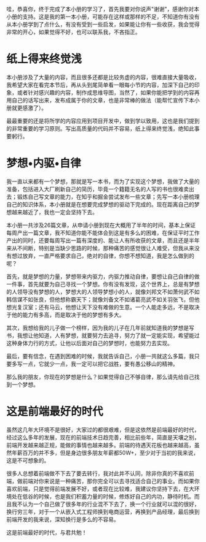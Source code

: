 哇，恭喜你，终于完成了本小册的学习了，首先我要对你说声"谢谢"，感谢你对本小册的支持。这是我的第一本小册，可能存在这样或那样的不足，不知道你有没有从本小册学到了点什么，有没有受到一些启发，如果能让你有一些收获，我会觉得非常的开心，如果觉得不好，也可以联系我，不吝指正。

纸上得来终觉浅
=======

本小册涉及了大量的内容，而且很多还都是比较务虚的内容，很难直接大量吸收，我希望大家在看完本节后，再从头到尾简单看一眼每小节的内容，加深下自己的印象，或者针对感兴趣的内容，制作成思维导图，当然了，如果你能把学到的内容再用自己的话写出来，发布成属于你的文章，也是非常棒的做法（能帮忙宣传下本小册就更感激了）。

最最重要的还是将所学的内容应用到项目开发中，做到学以致用，这也是我们提到的非常重要的学习原则。写出高质量的代码并不容易，纸上得来终觉浅，绝知此事要躬行。

梦想•内驱•自律
========

我一直以来都有一个梦想，那就是写一本书，而为了实现这个梦想，我做了大量的准备，包括进入大厂刷新自己的简历，毕竟一个籍籍无名的人写的书也很难卖出去；锻炼自己写文章的能力，在知乎和掘金尝试发布一些文章；先写一本小册梳理自己的知识体系，本小册就是在想要完成梦想的驱动下完成的。现在距离自己的梦想越来越近了，我也一定会坚持下去。

本小册一共涉及26篇文章，从申请小册到现在大概用了半年的时间，基本上保证每周产出一篇文章，我不知道你能不能体会到这是有多么的困难，在保证平时工作产出的同时，还要每周写出一篇有深度的、能让人有所收获的文章，而且还是半年来从不间断，特别是当缺少思路的时候，那种痛苦的感觉很让人难受，但我从来没有想过放弃，一直严格要求自己，绝对的自律，你想不想知道，我是怎么做到的呢？

首先，就是梦想的力量，梦想带来内驱力，内驱力推动自律，要想让自己自律的做一件事，首先就要为自己寻找一个梦想。你有没有发现，这个世界上，总是有梦想的人领导没有梦想的人，梦想大的人领导梦想小的人，就像刘邦文不如萧何武不如韩信谋不如张良，但他想称霸天下；就像刘备文不如诸葛亮武不如关羽张飞，但他想光复汉室；还有马云，他想让天下没有难做的生意。一个人能走多远，不是取决于他的能力有多高，而是取决于他的梦想有多大。

其次，我想给我的儿子做一个榜样，因为我的儿子在几年前就知道我的梦想是写书，我想让他知道，人有梦想，就要努力去追寻，努力了就一定能实现，希望能过这种身体力行的方式，让他以后面对自己的梦想时，也能努力去实现。

最后，要有信念，在遇到困难的时候，我就告诉自己，小册一共就这么多篇，我只要多写一点，它就少一点，我一定可以把它战胜，要有愚公移山的精神。

那么我的朋友，你现在的梦想是什么？如果觉得自己不够自律，那么请先给自己找到一个梦想。

这是前端最好的时代
=========

虽然这几年大环境不是很好，大家过的都很艰难，但是这依然是前端最好的时代，经过这么多年的发展，现在的前端技术日趋完善，相比前些年，简直是天壤之别，前端开发越来越正规，能做的事情也越来越多。前端的待遇天花板也越来越高，虽然年薪百万的并不多，但是身边很多朋友年薪都50W+，至少对于当初的我来说，这是不可想象的。

很多人总想着前端做不下去了要去转行，我对此并不认同，除非你真的不喜欢前端，做前端对你来说是一种痛苦，那你完全可以去寻找适合自己的事业。而如果你喜欢前端，只是觉得前端发展不好，或者现在比较难，我建议你坚持下去，在大环境处在低谷的时候，也是我们积蓄力量的时候，修炼好自己的内功，静待时机。而且我不认为一个自己做了很多年的行业混不下去了，换一个行业就可以混的很好，换行穷三年，对于一个从嵌入式工程师换到电商运营，再换到产品经理，最后换到前端开发的我来说，深知换行是多么的不容易。

这是前端最好的时代，与君共勉！